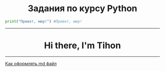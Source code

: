 <h1 align="center">Задания по курсу Python</h1>



```python
print("Привет, мир!") #Привет, мир!
```

<hr />
<h1 align="center">Hi there, I'm Tihon</h1>
<hr />

[Как оформлять md файл](https://gist.github.com/Jekins/2bf2d0638163f1294637#file-markdown-docs-md)